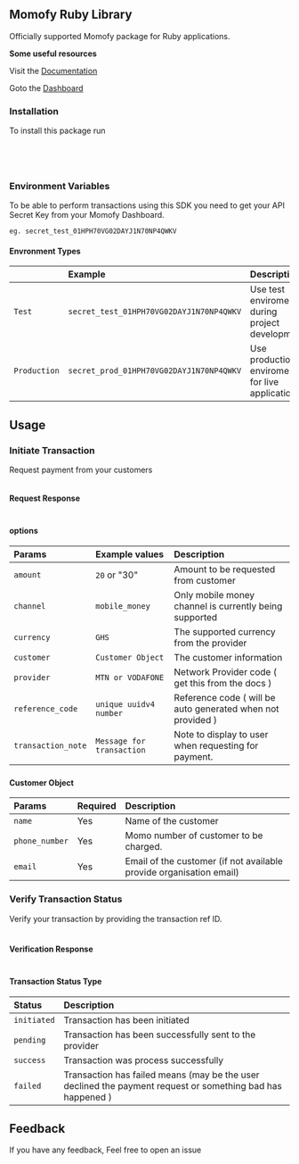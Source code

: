 
## Momofy Ruby Library 

Officially supported Momofy package for Ruby applications.


**Some useful resources**

Visit the [Documentation](https://momofy.readme.io/)

Goto the  [Dashboard](https://app.momofy.com/)






### Installation

To install this package run

```bash
  
```
```bash
  
```


### Environment Variables

To be able to perform transactions using this SDK you need to get your API Secret Key from your Momofy Dashboard.

`eg. secret_test_01HPH70VG02DAYJ1N70NP4QWKV`




#### Envronment Types


|  | Example     | Description                       |
| :-------- | :------- | :-------------------------------- |
| `Test`      | `secret_test_01HPH70VG02DAYJ1N70NP4QWKV` | Use test enviroment during project development |
| `Production`      | `secret_prod_01HPH70VG02DAYJ1N70NP4QWKV` | Use production enviroment for live application |



## Usage



### Initiate Transaction

Request payment from your customers

```ruby


```


#### Request Response

```ruby


```
###
#### options


|  Params |   Example values  | Description                       |
| :-------- | :------- | :-------------------------------- |
| `amount`      | `20` or "30" | Amount to be requested from customer |
| `channel`      | `mobile_money` | Only mobile money channel is currently being supported |
| `currency`      | `GHS` | The supported currency from the provider |    
| `customer`      | `Customer Object`  | The customer information|   
| `provider`      | `MTN or VODAFONE`  | Network Provider code ( get this from the docs )|  
| `reference_code`      | `unique uuidv4 number`  | Reference code ( will be auto generated when not provided )|  
| `transaction_note`      | `Message for transaction`  |Note to display to user when requesting for payment.| 

###
#### Customer Object

|  Params |   Required  | Description                       |
| :-------- | :------- | :-------------------------------- |
| `name`      | Yes | Name of the customer |
| `phone_number`      | Yes | Momo number of customer to be charged. |
| `email`      | Yes | Email of the customer (if not available provide organisation email)|




### Verify Transaction Status

Verify your transaction by providing the transaction ref ID. 

```ruby

```
###

#### Verification Response


```ruby


```

###

#### Transaction Status Type

|  Status |  Description                       |
| :-------- | :------- | 
| `initiated`      | Transaction has been initiated|
| `pending`      | Transaction has been successfully sent to the provider |
| `success`      | Transaction was process successfully|
| `failed`      | Transaction has failed means (may be the user declined the payment request or something bad has happened )|

## Feedback

If you have any feedback, Feel free to open an issue

